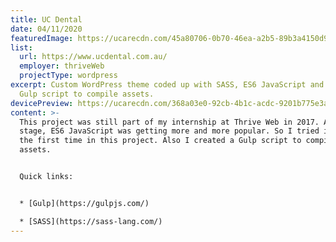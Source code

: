 ```yaml
---
title: UC Dental
date: 04/11/2020
featuredImage: https://ucarecdn.com/45a80706-0b70-46ea-a2b5-89b3a4150d95/
list:
  url: https://www.ucdental.com.au/
  employer: thriveWeb
  projectType: wordpress
excerpt: Custom WordPress theme coded up with SASS, ES6 JavaScript and a local
  Gulp script to compile assets.
devicePreview: https://ucarecdn.com/368a03e0-92cb-4b1c-acdc-9201b775e3ae/
content: >-
  This project was still part of my internship at Thrive Web in 2017. As of this
  stage, ES6 JavaScript was getting more and more popular. So I tried it out for
  the first time in this project. Also I created a Gulp script to compile my
  assets.


  Quick links:


  * [Gulp](https://gulpjs.com/)

  * [SASS](https://sass-lang.com/)
---
```

